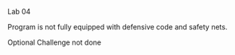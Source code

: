 Lab 04

Program is not fully equipped with defensive code and safety nets.

Optional Challenge not done
